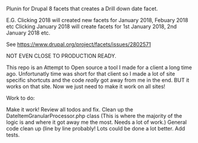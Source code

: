 Plunin for Drupal 8 facets that creates a Drill down date facet.

E.G. 
Clicking 2018 will created new facets for January 2018, Febuary 2018 etc
Clicking January 2018 will create facets for 1st January 2018, 2nd January 2018 etc.

See https://www.drupal.org/project/facets/issues/2802571

NOT EVEN CLOSE TO PRODUCTION READY.


This repo is an Attempt to Open source a tool I made for a client a long time ago. Unfortunatly time was short for
that client so I made a lot of site specific shortcuts and the code *really* got away from me in the end. BUT it
works on that site. Now we just need to make it work on all sites!

Work to do:

Make it work!
Review all todos and fix.
Clean up the DateItemGranularProcessor.php class (This is where the majority of the logic is and where it got away
me the most. Needs a lot of work.)
General code clean up (line by line probably! Lots could be done a lot better.
Add tests.


